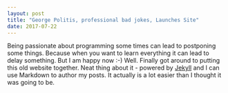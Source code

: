 ```yaml
---
layout: post
title: "George Politis, professional bad jokes, Launches Site"
date: 2017-07-22
---
```

Being passionate about programming some times can lead to postponing some things. Because when you want to learn 
everything it can lead to delay something. But I am happy now :-)
Well. Finally got around to putting this old website together. 
Neat thing about it - powered by [Jekyll](http://jekyllrb.com) and I can use Markdown to author my posts. 
It actually is a lot easier than I thought it was going to be.
